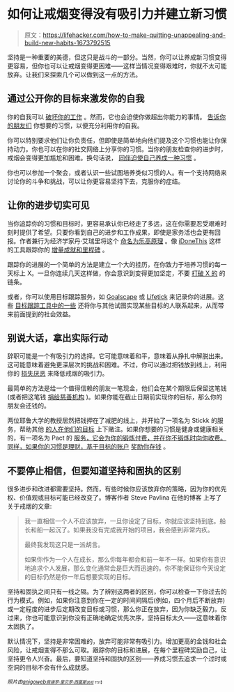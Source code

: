 # 如何让戒烟变得没有吸引力并建立新习惯

> 原文：<https://lifehacker.com/how-to-make-quitting-unappealing-and-build-new-habits-1673792515>

坚持是一种重要的美德，但这只是战斗的一部分。当然，你可以让养成新习惯变得更容易，但你也可以让戒烟变得更困难——这样当情况变得艰难时，你就不太可能放弃。让我们来探索几个可以做到这一点的方法。



## 通过公开你的目标来激发你的自我

你的自我可以 [破坏你的工作](http://lifehacker.com/know-the-line-between-confidence-and-ego-to-avoid-sabot-1445706936) 。然而，它也会迫使你做超出你能力的事情。 [告诉你的朋友们](https://lifehacker.com/how-to-work-towards-and-achieve-your-goals-in-public-5893162) 你想要的习惯，以便充分利用你的自我。

你可以特别要求他们让你负责任，但即使是简单地向他们提及这个习惯也能让你保持动力。你也可以在你的社交网络上分享你的习惯。当你的朋友检查你的进步时，戒烟会变得更加尴尬和困难。换句话说， [同伴迫使自己养成一种习惯](http://lifehacker.com/peer-pressure-yourself-into-achieving-a-goal-135139) 。

你也可以参加一个聚会，或者认识一些试图培养类似习惯的人。有一个支持网络来讨论你的斗争和挑战，可以让你更容易坚持下去，克服你的症结。

## 让你的进步切实可见

当你追踪你的习惯和目标时，更容易承认你已经走了多远，这在你需要忍受艰难时刻时提供了希望。只要你看到自己的进步和工作成果，即使是家务活也会更有回报。作者兼行为经济学家丹·艾瑞里将这个 [命名为乐高原理](http://lifehacker.com/make-your-chores-suck-less-with-the-lego-principle-1662472641) 。像 [iDoneThis](https://idonethis.com/) 这样的工具跟踪你的 [增量成就和里程碑](http://lifehacker.com/idonethis-keeps-you-motivated-by-logging-your-daily-acc-5787984) 。

跟踪你的进展的一个简单的方法是建立一个大的挂历，在你致力于培养习惯的每一天标上 X。一旦你连续几天这样做，你会意识到变得更加坚定，不要 [打破 X 的](http://lifehacker.com/how-seinfelds-productivity-secret-fixed-my-procrastinat-5886128) 的链条。

或者，你可以使用目标跟踪服务，如 [Goalscape](http://www.goalscape.com/) 或 [Lifetick](http://lifetick.com/) 来记录你的进展。这些 [目标跟踪工具中的一些](https://lifehacker.com/five-best-goal-tracking-services-5873909) 还将你与其他试图实现某些目标的人联系起来，从而带来前面提到的社会效益。

## 别说大话，拿出实际行动

辞职可能是一个有吸引力的选择。它可能意味着和平，意味着从挣扎中解脱出来。这可能意味着避免更深层次的挑战和困难。不过，你可以通过把钱放到线上，利用你的 [损失厌恶](https://lifehacker.com/flip-your-motivation-techniques-with-loss-aversion-365102) 来降低戒烟的吸引力。

最简单的方法是给一个值得信赖的朋友一笔现金，他们会在某个期限后保留这笔钱(或者把这笔钱 [捐给慈善机构](http://lifehacker.com/stick-to-your-goals-with-an-anti-charity-system-1635715975) )。如果你能在截止日期前实现你的目标，那么你的朋友会还钱的。

两位耶鲁大学的教授居然把钱押在了减肥的线上，并开始了一项名为 Stickk 的服务，帮助其他 [的人在他们的目标](http://lifehacker.com/wager-cash-on-your-goals-at-stickk-346278) 上下赌注。如果你想要的习惯是健身或健康相关的，有一项名为 Pact 的 [服务，它会为你的锻炼付费，并在你不锻炼时向你收费。同样，如果你的习惯是理财，基于目标的账户](http://lifehacker.com/pact-puts-real-money-on-the-line-to-get-you-to-eat-well-1492361733) [奖励你存钱](http://twocents.lifehacker.com/goal-based-accounts-reward-you-for-saving-money-1615418337) 。

## 不要停止相信，但要知道坚持和固执的区别

很多进步和改进都需要坚持。然而，有些时候你应该放弃你的策略，因为你的优先权、价值观或目标可能已经改变了。博客作者 Steve Pavlina 在他的博客 上写了关于戒烟的文章:

> 我一直相信一个人不应该放弃，一旦你设定了目标，你就应该坚持到底。船长和船一起沉了。如果我没有完成我开始的项目，我会感到非常内疚。
> 
> 最终我发现这只是一派胡言。
> 
> 如果你作为一个人在成长，那么你每年都会和前一年不一样。如果你有意识地追求个人发展，那么变化通常会是巨大而迅速的。你不能保证你今天设定的目标仍然是你一年后想要实现的目标。

坚持和固执之间只有一线之隔。为了辨别这两者的区别，你可以检查一下你过去的行为模式。例如，如果你注意到你在一定的时间间隔后(例如，四个月后不断放弃)或一定程度的进步后定期改变目标或习惯，那么你正在放弃，因为你缺乏毅力。反过来，你也可能意识到你没有正确地确定优先次序，坚持目标太久——这意味着你太固执了。

默认情况下，坚持是非常困难的，放弃可能非常有吸引力。增加更高的金钱和社会风险，让戒烟变得不那么可取。跟踪你的目标和进展，在每个里程碑奖励自己，让坚持更令人兴奋。最后，要知道坚持和固执的区别——养成习惯去追求一个过时或空洞的目标不会有什么成就感。

*<small>照片由</small>*[*<small>anigoweb</small>*](http://www.shutterstock.com/pic.mhtml?id=119305963&src=id)*<small></small>*<small>[*<small>佩德罗·里贝罗·西莫斯</small>*](http://www.flickr.com/photos/pedrosimoes7/8578279742)*<small></small>*<small>[*<small>凯旺</small>*](http://www.flickr.com/photos/kevandotorg/6229660191) *<small></small>*<small>T51】</small></small></small>

<small><small><small></small></small></small>